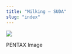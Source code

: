 ```yaml
---
title: "Milking – SUDA"
slug: "index"
---
```


[![](/wp-content/2011/12/30-300x225.jpg)](/wp-content/2011/12/30.jpg)

PENTAX Image